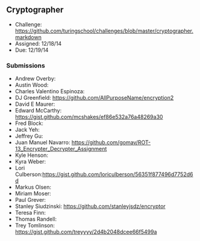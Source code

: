 ## Cryptographer

* Challenge: https://github.com/turingschool/challenges/blob/master/cryptographer.markdown
* Assigned: 12/18/14
* Due: 12/19/14

### Submissions

* Andrew Overby:
* Austin Wood:
* Charles Valentino Espinoza:
* DJ Greenfield: https://github.com/AllPurposeName/encryption2
* David E Maurer:
* Edward McCarthy: https://gist.github.com/mcshakes/ef86e532a76a48269a30
* Fred Block:
* Jack Yeh:
* Jeffrey Gu:
* Juan Manuel Navarro: https://github.com/gomav/ROT-13_Encrypter_Decrypter_Assignment
* Kyle Henson:
* Kyra Weber:
* Lori Culberson:https://gist.github.com/loriculberson/56351f877496d7752d6d
* Markus Olsen:
* Miriam Moser:  
* Paul Grever:
* Stanley Siudzinski: https://github.com/stanleyjsdz/encryptor
* Teresa Finn:
* Thomas Randell:
* Trey Tomlinson: https://gist.github.com/treyyyy/2d4b2048dcee66f5499a

